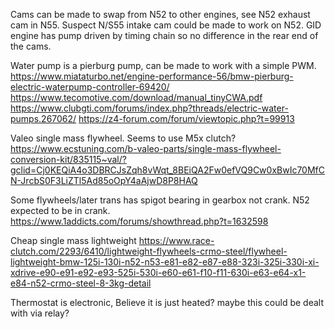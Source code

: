 Cams can be made to swap from N52 to other engines, see N52 exhaust cam in N55. Suspect N/S55 intake cam could be made to work on N52.
GID engine has pump driven by timing chain so no difference in the rear end of the cams. 

Water pump is a pierburg pump, can be made to work with a simple PWM. 
https://www.miataturbo.net/engine-performance-56/bmw-pierburg-electric-waterpump-controller-69420/
https://www.tecomotive.com/download/manual_tinyCWA.pdf
https://www.clubgti.com/forums/index.php?threads/electric-water-pumps.267062/
https://z4-forum.com/forum/viewtopic.php?t=99913

Valeo single mass flywheel. Seems to use M5x clutch? 
https://www.ecstuning.com/b-valeo-parts/single-mass-flywheel-conversion-kit/835115~val/?gclid=Cj0KEQiA4o3DBRCJsZqh8vWqt_8BEiQA2Fw0efVQ9Cw0xBwIc70MfCN-JrcbS0F3LiZTl5Ad85oOpY4aAjwD8P8HAQ

Some flywheels/later trans has spigot bearing in gearbox not crank. N52 expected to be in crank. 
https://www.1addicts.com/forums/showthread.php?t=1632598

Cheap single mass lightweight
https://www.race-clutch.com/2293/6410/lightweight-flywheels-crmo-steel/flywheel-lightweight-bmw-125i-130i-n52-n53-e81-e82-e87-e88-323i-325i-330i-xi-xdrive-e90-e91-e92-e93-525i-530i-e60-e61-f10-f11-630i-e63-e64-x1-e84-n52-crmo-steel-8-3kg-detail


Thermostat is electronic, Believe it is just heated? maybe this could be dealt with via relay? 